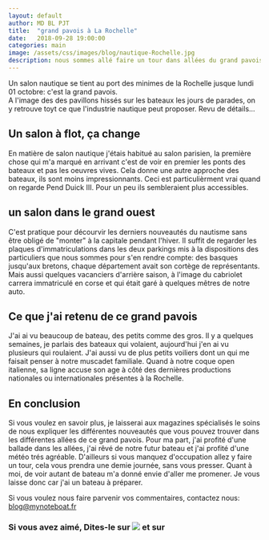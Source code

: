```yaml
---
layout: default
author: MD BL PJT
title:  "grand pavois à La Rochelle"
date:   2018-09-28 19:00:00
categories: main
image: /assets/css/images/blog/nautique-Rochelle.jpg
description: nous sommes allé faire un tour dans allées du grand pavois de la Rochelle.  Retrouvez en quelques lignes nos enseignements.
---
```

Un salon nautique se tient au port des minimes de la Rochelle jusque lundi 01 octobre: c'est la grand pavois.  
A l'image des des pavillons hissés sur les bateaux les jours de parades, on y retrouve toyt ce que l'industrie nautique peut proposer. Revu de détails...
<!--break-->
## Un salon à flot, ça change
En matière de salon nautique j'étais habitué au salon parisien, la première chose qui m'a marqué en arrivant c'est de voir en premier les ponts des bateaux et pas les oeuvres vives.  Cela donne une autre approche des bateaux, ils sont moins impressionnants.  Ceci est particulièrment vrai quand on regarde Pend Duick III.  Pour un peu ils sembleraient plus accessibles.  
## un salon dans le grand ouest
C'est pratique pour décourvir les derniers nouveautés du nautisme sans être obligé de "monter" à la capitale pendant l'hiver.  Il suffit de regarder les plaques d'immatriculations dans les deux parkings mis à la dispositions des particuliers que nous sommes pour s'en rendre compte: des basques jusqu'aux bretons, chaque département avait son cortège de représentants.  Mais aussi quelques vacanciers d'arrière saison, à l'image du cabriolet carrera immatriculé en corse et qui était garé à quelques mêtres de notre auto.
## Ce que j'ai retenu de ce grand pavois
J'ai ai vu beaucoup de bateau, des petits comme des gros.
Il y a quelques semaines, je parlais des bateaux qui volaient, aujourd'hui j'en ai vu plusieurs qui roulaient.  J'ai aussi vu de plus petits voiliers dont un qui me faisait penser à notre muscadet familiale.  Quand à notre coque open italienne, sa ligne accuse son age à côté des dernières productions nationales ou internationales présentes à la Rochelle.
##  En conclusion
Si vous voulez en savoir plus, je laisserai aux magazines spécialisés le soins de nous expliquer les différentes nouveautés que vous pouvez trouver dans les différentes allées de ce grand pavois.  Pour ma part, j'ai profité d'une ballade dans les allées, j'ai rêvé de notre futur bateau et j'ai profité d'une météo trés agréable.  D'ailleurs si vous manquez d'occupation allez y faire un tour, cela vous prendra une demie journée, sans vous presser.  Quant à moi, de voir autant de bateau m'a donné envie d'aller me promener.  Je vous laisse donc car j'ai un bateau à préparer.

Si vous voulez nous faire parvenir vos commentaires, contactez nous: [blog@mynoteboat.fr](mailto:blog@mynoteboat.fr)

<H3>Si vous avez aimé, Dites-le sur <a href="https://www.facebook.com/sharer/sharer.php?u=http://www.mynoteboat.fr//main/2018/09/28/salon-nautique-a-la-rochelle.html" target="_blank" ><img src="{{ site.url }}/assets/images/facebook-icon-S.png"
           id="FB" class="socialicon"></a> et sur <a><script src="//platform.linkedin.com/in.js" type="text/javascript"> lang: fr_FR</script>
<script type="IN/Share" data-url="www.mynoteboat.fr"></script></a></H3>
